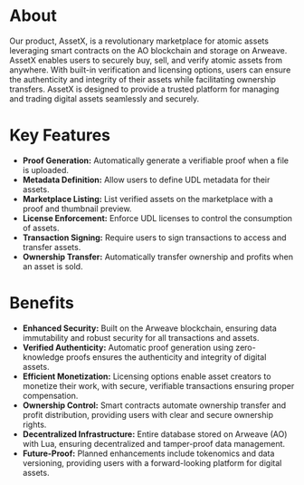 # About
Our product, AssetX, is a revolutionary marketplace for atomic assets leveraging smart contracts on the AO blockchain and storage on Arweave. AssetX enables users to securely buy, sell, and verify atomic assets from anywhere. With built-in verification and licensing options, users can ensure the authenticity and integrity of their assets while facilitating ownership transfers. AssetX is designed to provide a trusted platform for managing and trading digital assets seamlessly and securely.

# Key Features
- **Proof Generation:** Automatically generate a verifiable proof when a file is uploaded.
- **Metadata Definition:** Allow users to define UDL metadata for their assets.
- **Marketplace Listing:** List verified assets on the marketplace with a proof and thumbnail preview.
- **License Enforcement:** Enforce UDL licenses to control the consumption of assets.
- **Transaction Signing:** Require users to sign transactions to access and transfer assets.
- **Ownership Transfer:** Automatically transfer ownership and profits when an asset is sold.
  
# Benefits
- **Enhanced Security:** Built on the Arweave blockchain, ensuring data immutability and robust security for all transactions and assets.
- **Verified Authenticity:** Automatic proof generation using zero-knowledge proofs ensures the authenticity and integrity of digital assets.
- **Efficient Monetization:** Licensing options enable asset creators to monetize their work, with secure, verifiable transactions ensuring proper compensation.
- **Ownership Control:** Smart contracts automate ownership transfer and profit distribution, providing users with clear and secure ownership rights.
- **Decentralized Infrastructure:** Entire database stored on Arweave (AO) with Lua, ensuring decentralized and tamper-proof data management.
- **Future-Proof:** Planned enhancements include tokenomics and data versioning, providing users with a forward-looking platform for digital assets.
